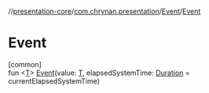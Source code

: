 //[presentation-core](../../../index.md)/[com.chrynan.presentation](../index.md)/[Event](index.md)/[Event](-event.md)

# Event

[common]\
fun &lt;[T](index.md)&gt; [Event](-event.md)(value: [T](index.md), elapsedSystemTime: [Duration](https://kotlinlang.org/api/latest/jvm/stdlib/kotlin.time/-duration/index.html) = currentElapsedSystemTime)
